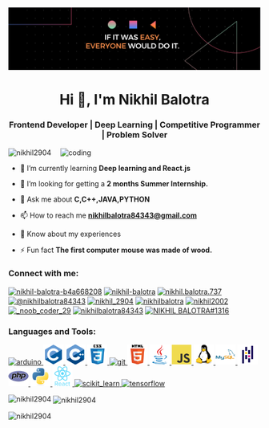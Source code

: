 ![logo](https://github.com/NIKHIL2904/NIKHIL2904/blob/main/Screenshot%202023-04-24%20044038.png)
<h1 align="center">Hi 👋, I'm Nikhil Balotra</h1>
<h3 align="center">Frontend Developer | Deep Learning | Competitive Programmer | Problem Solver</h3>

<img align="right" alt="coding" width="400" src="https://user-images.githubusercontent.com/55389276/140866485-8fb1c876-9a8f-4d6a-98dc-08c4981eaf70.gif">
<p align="left"> <img src="https://komarev.com/ghpvc/?username=nikhil2904&label=Profile%20views&color=0e75b6&style=flat" alt="nikhil2904" /> </p>

- 🌱 I’m currently learning **Deep learning and React.js**

- 🤝 I’m looking for getting a **2 months Summer Internship.**

- 💬 Ask me about **C,C++,JAVA,PYTHON**

- 📫 How to reach me **nikhilbalotra84343@gmail.com**

- 📄 Know about my experiences 

- ⚡ Fun fact **The first computer mouse was made of wood.**

<h3 align="left">Connect with me:</h3>
<p align="left">
<a href="https://linkedin.com/in/nikhil-balotra-b4a668208" target="blank"><img align="center" src="https://raw.githubusercontent.com/rahuldkjain/github-profile-readme-generator/master/src/images/icons/Social/linked-in-alt.svg" alt="nikhil-balotra-b4a668208" height="30" width="40" /></a>
<a href="https://stackoverflow.com/users/nikhil-balotra" target="blank"><img align="center" src="https://raw.githubusercontent.com/rahuldkjain/github-profile-readme-generator/master/src/images/icons/Social/stack-overflow.svg" alt="nikhil-balotra" height="30" width="40" /></a>
<a href="https://fb.com/nikhil.balotra.737" target="blank"><img align="center" src="https://raw.githubusercontent.com/rahuldkjain/github-profile-readme-generator/master/src/images/icons/Social/facebook.svg" alt="nikhil.balotra.737" height="30" width="40" /></a>
<a href="https://medium.com/@nikhilbalotra84343" target="blank"><img align="center" src="https://raw.githubusercontent.com/rahuldkjain/github-profile-readme-generator/master/src/images/icons/Social/medium.svg" alt="@nikhilbalotra84343" height="30" width="40" /></a>
<a href="https://www.codechef.com/users/nikhil_2904" target="blank"><img align="center" src="https://cdn.jsdelivr.net/npm/simple-icons@3.1.0/icons/codechef.svg" alt="nikhil_2904" height="30" width="40" /></a>
<a href="https://www.hackerrank.com/nikhilbalotra" target="blank"><img align="center" src="https://raw.githubusercontent.com/rahuldkjain/github-profile-readme-generator/master/src/images/icons/Social/hackerrank.svg" alt="nikhilbalotra" height="30" width="40" /></a>
<a href="https://codeforces.com/profile/nikhil2002" target="blank"><img align="center" src="https://raw.githubusercontent.com/rahuldkjain/github-profile-readme-generator/master/src/images/icons/Social/codeforces.svg" alt="nikhil2002" height="30" width="40" /></a>
<a href="https://www.leetcode.com/_noob_coder_29" target="blank"><img align="center" src="https://raw.githubusercontent.com/rahuldkjain/github-profile-readme-generator/master/src/images/icons/Social/leet-code.svg" alt="_noob_coder_29" height="30" width="40" /></a>
<a href="https://auth.geeksforgeeks.org/user/nikhilbalotra84343" target="blank"><img align="center" src="https://raw.githubusercontent.com/rahuldkjain/github-profile-readme-generator/master/src/images/icons/Social/geeks-for-geeks.svg" alt="nikhilbalotra84343" height="30" width="40" /></a>
<a href="https://discord.gg/NIKHIL BALOTRA#1316" target="blank"><img align="center" src="https://raw.githubusercontent.com/rahuldkjain/github-profile-readme-generator/master/src/images/icons/Social/discord.svg" alt="NIKHIL BALOTRA#1316" height="30" width="40" /></a>
</p>

<h3 align="left">Languages and Tools:</h3>
<p align="left"> <a href="https://www.arduino.cc/" target="_blank" rel="noreferrer"> <img src="https://cdn.worldvectorlogo.com/logos/arduino-1.svg" alt="arduino" width="40" height="40"/> </a> <a href="https://www.cprogramming.com/" target="_blank" rel="noreferrer"> <img src="https://raw.githubusercontent.com/devicons/devicon/master/icons/c/c-original.svg" alt="c" width="40" height="40"/> </a> <a href="https://www.w3schools.com/cpp/" target="_blank" rel="noreferrer"> <img src="https://raw.githubusercontent.com/devicons/devicon/master/icons/cplusplus/cplusplus-original.svg" alt="cplusplus" width="40" height="40"/> </a> <a href="https://www.w3schools.com/css/" target="_blank" rel="noreferrer"> <img src="https://raw.githubusercontent.com/devicons/devicon/master/icons/css3/css3-original-wordmark.svg" alt="css3" width="40" height="40"/> </a> <a href="https://git-scm.com/" target="_blank" rel="noreferrer"> <img src="https://www.vectorlogo.zone/logos/git-scm/git-scm-icon.svg" alt="git" width="40" height="40"/> </a> <a href="https://www.w3.org/html/" target="_blank" rel="noreferrer"> <img src="https://raw.githubusercontent.com/devicons/devicon/master/icons/html5/html5-original-wordmark.svg" alt="html5" width="40" height="40"/> </a> <a href="https://www.java.com" target="_blank" rel="noreferrer"> <img src="https://raw.githubusercontent.com/devicons/devicon/master/icons/java/java-original.svg" alt="java" width="40" height="40"/> </a> <a href="https://developer.mozilla.org/en-US/docs/Web/JavaScript" target="_blank" rel="noreferrer"> <img src="https://raw.githubusercontent.com/devicons/devicon/master/icons/javascript/javascript-original.svg" alt="javascript" width="40" height="40"/> </a> <a href="https://www.linux.org/" target="_blank" rel="noreferrer"> <img src="https://raw.githubusercontent.com/devicons/devicon/master/icons/linux/linux-original.svg" alt="linux" width="40" height="40"/> </a> <a href="https://www.mysql.com/" target="_blank" rel="noreferrer"> <img src="https://raw.githubusercontent.com/devicons/devicon/master/icons/mysql/mysql-original-wordmark.svg" alt="mysql" width="40" height="40"/> </a> <a href="https://pandas.pydata.org/" target="_blank" rel="noreferrer"> <img src="https://raw.githubusercontent.com/devicons/devicon/2ae2a900d2f041da66e950e4d48052658d850630/icons/pandas/pandas-original.svg" alt="pandas" width="40" height="40"/> </a> <a href="https://www.php.net" target="_blank" rel="noreferrer"> <img src="https://raw.githubusercontent.com/devicons/devicon/master/icons/php/php-original.svg" alt="php" width="40" height="40"/> </a> <a href="https://www.python.org" target="_blank" rel="noreferrer"> <img src="https://raw.githubusercontent.com/devicons/devicon/master/icons/python/python-original.svg" alt="python" width="40" height="40"/> </a> <a href="https://reactjs.org/" target="_blank" rel="noreferrer"> <img src="https://raw.githubusercontent.com/devicons/devicon/master/icons/react/react-original-wordmark.svg" alt="react" width="40" height="40"/> </a> <a href="https://scikit-learn.org/" target="_blank" rel="noreferrer"> <img src="https://upload.wikimedia.org/wikipedia/commons/0/05/Scikit_learn_logo_small.svg" alt="scikit_learn" width="40" height="40"/> </a> <a href="https://www.tensorflow.org" target="_blank" rel="noreferrer"> <img src="https://www.vectorlogo.zone/logos/tensorflow/tensorflow-icon.svg" alt="tensorflow" width="40" height="40"/> </a> </p>

<p><img align="left" src="https://github-readme-stats.vercel.app/api/top-langs?username=nikhil2904&show_icons=true&locale=en&layout=compact" alt="nikhil2904" /></p>

<p>&nbsp;<img align="center" src="https://github-readme-stats.vercel.app/api?username=nikhil2904&show_icons=true&locale=en" alt="nikhil2904" /></p>

<p><img align="center" src="https://github-readme-streak-stats.herokuapp.com/?user=nikhil2904&" alt="nikhil2904" /></p>

